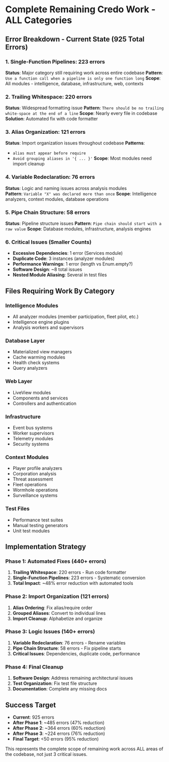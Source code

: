 # Complete Remaining Credo Work - ALL Categories

## **Error Breakdown - Current State (925 Total Errors)**

### **1. Single-Function Pipelines: 223 errors**
**Status**: Major category still requiring work across entire codebase
**Pattern**: `Use a function call when a pipeline is only one function long`
**Scope**: All modules - intelligence, database, infrastructure, web, contexts

### **2. Trailing Whitespace: 220 errors**  
**Status**: Widespread formatting issue
**Pattern**: `There should be no trailing white-space at the end of a line`
**Scope**: Nearly every file in codebase
**Solution**: Automated fix with code formatter

### **3. Alias Organization: 121 errors**
**Status**: Import organization issues throughout codebase
**Patterns**: 
- `alias must appear before require`
- `Avoid grouping aliases in '{ ... }'`
**Scope**: Most modules need import cleanup

### **4. Variable Redeclaration: 76 errors**
**Status**: Logic and naming issues across analysis modules  
**Pattern**: `Variable "X" was declared more than once`
**Scope**: Intelligence analyzers, context modules, database operations

### **5. Pipe Chain Structure: 58 errors**
**Status**: Pipeline structure issues
**Pattern**: `Pipe chain should start with a raw value`
**Scope**: Database modules, infrastructure, analysis engines

### **6. Critical Issues (Smaller Counts)**
- **Excessive Dependencies**: 1 error (Services module)
- **Duplicate Code**: 3 instances (analyzer modules)
- **Performance Warnings**: 1 error (length vs Enum.empty?)
- **Software Design**: ~8 total issues
- **Nested Module Aliasing**: Several in test files

## **Files Requiring Work By Category**

### **Intelligence Modules**
- All analyzer modules (member participation, fleet pilot, etc.)
- Intelligence engine plugins
- Analysis workers and supervisors

### **Database Layer**
- Materialized view managers
- Cache warming modules  
- Health check systems
- Query analyzers

### **Web Layer**
- LiveView modules
- Components and services
- Controllers and authentication

### **Infrastructure**
- Event bus systems
- Worker supervisors
- Telemetry modules
- Security systems

### **Context Modules**
- Player profile analyzers
- Corporation analysis
- Threat assessment
- Fleet operations
- Wormhole operations
- Surveillance systems

### **Test Files**
- Performance test suites
- Manual testing generators
- Unit test modules

## **Implementation Strategy**

### **Phase 1: Automated Fixes (440+ errors)**
1. **Trailing Whitespace**: 220 errors - Run code formatter
2. **Single-Function Pipelines**: 223 errors - Systematic conversion
3. **Total Impact**: ~48% error reduction with automated tools

### **Phase 2: Import Organization (121 errors)**
1. **Alias Ordering**: Fix alias/require order
2. **Grouped Aliases**: Convert to individual lines
3. **Import Cleanup**: Alphabetize and organize

### **Phase 3: Logic Issues (140+ errors)**
1. **Variable Redeclaration**: 76 errors - Rename variables
2. **Pipe Chain Structure**: 58 errors - Fix pipeline starts
3. **Critical Issues**: Dependencies, duplicate code, performance

### **Phase 4: Final Cleanup**
1. **Software Design**: Address remaining architectural issues
2. **Test Organization**: Fix test file structure
3. **Documentation**: Complete any missing docs

## **Success Target**
- **Current**: 925 errors
- **After Phase 1**: ~485 errors (47% reduction)  
- **After Phase 2**: ~364 errors (60% reduction)
- **After Phase 3**: ~224 errors (76% reduction)
- **Final Target**: <50 errors (95% reduction)

This represents the complete scope of remaining work across ALL areas of the codebase, not just 3 critical issues.